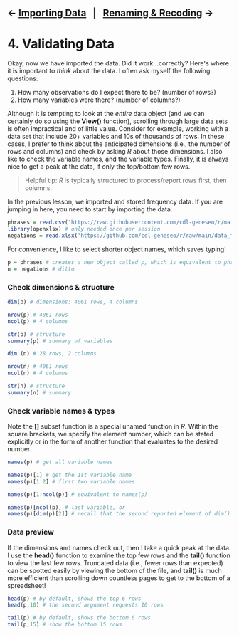 ← [Importing Data](03-importing-data.md)&nbsp;&nbsp;&nbsp;|&nbsp;&nbsp;&nbsp;[Renaming & Recoding](05-renaming-recoding-data.md) →
---

# 4. Validating Data

Okay, now we have imported the data. Did it work...correctly? Here's where it is important to *think* about the data. I often ask myself the following questions:

1. How many observations do I expect there to be? (number of rows?)
2. How many variables were there? (number of columns?)

Although it is tempting to look at the *entire* data object (and we can certainly do so using the **View()** function), scrolling through large data sets is often impractical and of little value. Consider for example, working with a data set that include 20+ variables and 10s of thousands of rows. In these cases, I prefer to think about the anticipated dimensions (i.e., the number of rows and columns) and check by asking *R* about those dimensions. I also like to check the variable names, and the variable types. Finally, it is always nice to get a peak at the data, if only the top/bottom few rows.

> Helpful tip: *R* is typically structured to process/report rows first, then columns.

In the previous lesson, we imported and stored frequency data. If you are jumping in here, you need to start by importing the data.

```r
phrases = read.csv('https://raw.githubusercontent.com/cdl-geneseo/r/main/data_files/phrases.csv')
library(openxlsx) # only needed once per session
negations = read.xlsx('https://github.com/cdl-geneseo/r/raw/main/data_files/negations.xlsx')
```

For convenience, I like to select shorter object names, which saves typing!

```r
p = phrases # creates a new object called p, which is equivalent to phrases
n = negations # ditto
```

### Check dimensions & structure

```r
dim(p) # dimensions: 4061 rows, 4 columns

nrow(p) # 4061 rows
ncol(p) # 4 columns

str(p) # structure
summary(p) # summary of variables

dim (n) # 28 rows, 2 columns

nrow(n) # 4061 rows
ncol(n) # 4 columns

str(n) # structure
summary(n) # summary
```

### Check variable names & types

Note the **[]** subset function is a special unamed function in *R*. Within the square brackets, we specify the element number, which can be stated explicitly or in the form of another function that evaluates to the desired number.

```r
names(p) # get all variable names

names(p)[1] # get the 1st variable name
names(p)[1:2] # first two variable names

names(p)[1:ncol(p)] # equivalent to names(p)

names(p)[ncol(p)] # last variable, or
names(p)[dim(p)[2]] # recall that the second reported element of dim() is the number of columns

```

### Data preview

If the dimensions and names check out, then I take a quick peak at the data. I use the **head()** function to examine the top few rows and the **tail()** function to view the last few rows. Truncated data (i.e., fewer rows than expected) can be spotted easily by viewing the bottom of the file, and **tail()** is much more efficient than scrolling down countless pages to get to the bottom of a spreadsheet!

```r
head(p) # by default, shows the top 6 rows
head(p,10) # the second argument requests 10 rows

tail(p) # by default, shows the bottom 6 rows
tail(p,15) # show the bottom 15 rows
```